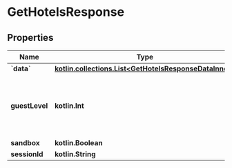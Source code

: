 
# GetHotelsResponse

## Properties
Name | Type | Description | Notes
------------ | ------------- | ------------- | -------------
**&#x60;data&#x60;** | [**kotlin.collections.List&lt;GetHotelsResponseDataInner&gt;**](GetHotelsResponseDataInner.md) |  |  [optional]
**guestLevel** | **kotlin.Int** | guests loyalty level granting them discounts and benefits  |  [optional]
**sandbox** | **kotlin.Boolean** |  |  [optional]
**sessionId** | **kotlin.String** |  |  [optional]



